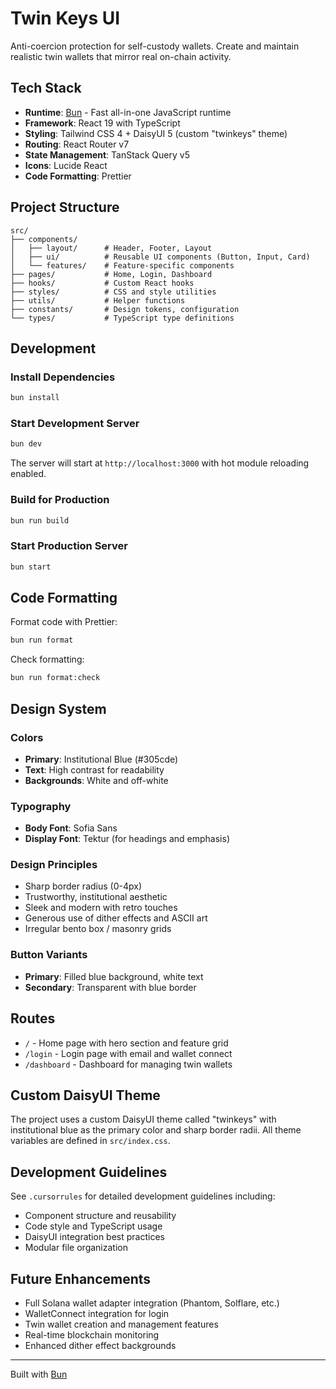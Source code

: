 # Twin Keys UI

Anti-coercion protection for self-custody wallets. Create and maintain realistic twin wallets that mirror real on-chain activity.

## Tech Stack

- **Runtime**: [Bun](https://bun.sh) - Fast all-in-one JavaScript runtime
- **Framework**: React 19 with TypeScript
- **Styling**: Tailwind CSS 4 + DaisyUI 5 (custom "twinkeys" theme)
- **Routing**: React Router v7
- **State Management**: TanStack Query v5
- **Icons**: Lucide React
- **Code Formatting**: Prettier

## Project Structure

```
src/
├── components/
│   ├── layout/      # Header, Footer, Layout
│   ├── ui/          # Reusable UI components (Button, Input, Card)
│   └── features/    # Feature-specific components
├── pages/           # Home, Login, Dashboard
├── hooks/           # Custom React hooks
├── styles/          # CSS and style utilities
├── utils/           # Helper functions
├── constants/       # Design tokens, configuration
└── types/           # TypeScript type definitions
```

## Development

### Install Dependencies

```bash
bun install
```

### Start Development Server

```bash
bun dev
```

The server will start at `http://localhost:3000` with hot module reloading enabled.

### Build for Production

```bash
bun run build
```

### Start Production Server

```bash
bun start
```

## Code Formatting

Format code with Prettier:

```bash
bun run format
```

Check formatting:

```bash
bun run format:check
```

## Design System

### Colors

- **Primary**: Institutional Blue (#305cde)
- **Text**: High contrast for readability
- **Backgrounds**: White and off-white

### Typography

- **Body Font**: Sofia Sans
- **Display Font**: Tektur (for headings and emphasis)

### Design Principles

- Sharp border radius (0-4px)
- Trustworthy, institutional aesthetic
- Sleek and modern with retro touches
- Generous use of dither effects and ASCII art
- Irregular bento box / masonry grids

### Button Variants

- **Primary**: Filled blue background, white text
- **Secondary**: Transparent with blue border

## Routes

- `/` - Home page with hero section and feature grid
- `/login` - Login page with email and wallet connect
- `/dashboard` - Dashboard for managing twin wallets

## Custom DaisyUI Theme

The project uses a custom DaisyUI theme called "twinkeys" with institutional blue as the primary color and sharp border radii. All theme variables are defined in `src/index.css`.

## Development Guidelines

See `.cursorrules` for detailed development guidelines including:

- Component structure and reusability
- Code style and TypeScript usage
- DaisyUI integration best practices
- Modular file organization

## Future Enhancements

- Full Solana wallet adapter integration (Phantom, Solflare, etc.)
- WalletConnect integration for login
- Twin wallet creation and management features
- Real-time blockchain monitoring
- Enhanced dither effect backgrounds

---

Built with [Bun](https://bun.sh)
